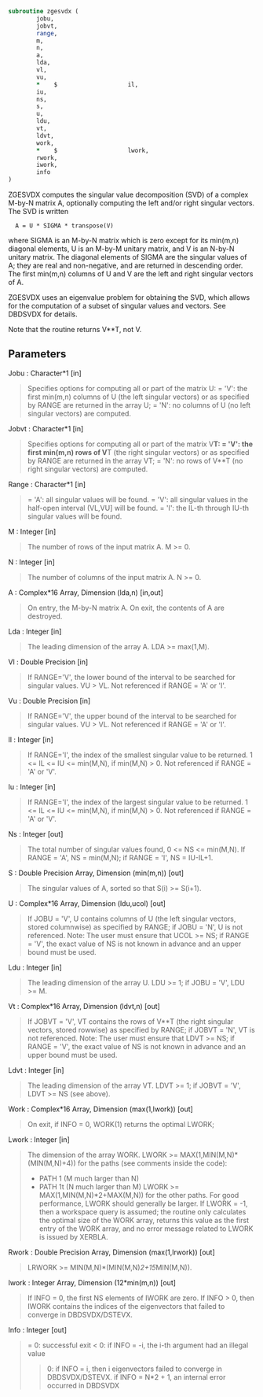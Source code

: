 ```fortran
subroutine zgesvdx (
		jobu,
		jobvt,
		range,
		m,
		n,
		a,
		lda,
		vl,
		vu,
		*    $                    il,
		iu,
		ns,
		s,
		u,
		ldu,
		vt,
		ldvt,
		work,
		*    $                    lwork,
		rwork,
		iwork,
		info
)
```

  ZGESVDX computes the singular value decomposition (SVD) of a complex
  M-by-N matrix A, optionally computing the left and/or right singular
  vectors. The SVD is written

      A = U * SIGMA * transpose(V)

  where SIGMA is an M-by-N matrix which is zero except for its
  min(m,n) diagonal elements, U is an M-by-M unitary matrix, and
  V is an N-by-N unitary matrix.  The diagonal elements of SIGMA
  are the singular values of A; they are real and non-negative, and
  are returned in descending order.  The first min(m,n) columns of
  U and V are the left and right singular vectors of A.

  ZGESVDX uses an eigenvalue problem for obtaining the SVD, which
  allows for the computation of a subset of singular values and
  vectors. See DBDSVDX for details.

  Note that the routine returns V**T, not V.

## Parameters
Jobu : Character*1 [in]
> Specifies options for computing all or part of the matrix U:
> = 'V':  the first min(m,n) columns of U (the left singular
> vectors) or as specified by RANGE are returned in
> the array U;
> = 'N':  no columns of U (no left singular vectors) are
> computed.

Jobvt : Character*1 [in]
> Specifies options for computing all or part of the matrix
> V**T:
> = 'V':  the first min(m,n) rows of V**T (the right singular
> vectors) or as specified by RANGE are returned in
> the array VT;
> = 'N':  no rows of V**T (no right singular vectors) are
> computed.

Range : Character*1 [in]
> = 'A': all singular values will be found.
> = 'V': all singular values in the half-open interval (VL,VU]
> will be found.
> = 'I': the IL-th through IU-th singular values will be found.

M : Integer [in]
> The number of rows of the input matrix A.  M >= 0.

N : Integer [in]
> The number of columns of the input matrix A.  N >= 0.

A : Complex*16 Array, Dimension (lda,n) [in,out]
> On entry, the M-by-N matrix A.
> On exit, the contents of A are destroyed.

Lda : Integer [in]
> The leading dimension of the array A.  LDA >= max(1,M).

Vl : Double Precision [in]
> If RANGE='V', the lower bound of the interval to
> be searched for singular values. VU > VL.
> Not referenced if RANGE = 'A' or 'I'.

Vu : Double Precision [in]
> If RANGE='V', the upper bound of the interval to
> be searched for singular values. VU > VL.
> Not referenced if RANGE = 'A' or 'I'.

Il : Integer [in]
> If RANGE='I', the index of the
> smallest singular value to be returned.
> 1 <= IL <= IU <= min(M,N), if min(M,N) > 0.
> Not referenced if RANGE = 'A' or 'V'.

Iu : Integer [in]
> If RANGE='I', the index of the
> largest singular value to be returned.
> 1 <= IL <= IU <= min(M,N), if min(M,N) > 0.
> Not referenced if RANGE = 'A' or 'V'.

Ns : Integer [out]
> The total number of singular values found,
> 0 <= NS <= min(M,N).
> If RANGE = 'A', NS = min(M,N); if RANGE = 'I', NS = IU-IL+1.

S : Double Precision Array, Dimension (min(m,n)) [out]
> The singular values of A, sorted so that S(i) >= S(i+1).

U : Complex*16 Array, Dimension (ldu,ucol) [out]
> If JOBU = 'V', U contains columns of U (the left singular
> vectors, stored columnwise) as specified by RANGE; if
> JOBU = 'N', U is not referenced.
> Note: The user must ensure that UCOL >= NS; if RANGE = 'V',
> the exact value of NS is not known in advance and an upper
> bound must be used.

Ldu : Integer [in]
> The leading dimension of the array U.  LDU >= 1; if
> JOBU = 'V', LDU >= M.

Vt : Complex*16 Array, Dimension (ldvt,n) [out]
> If JOBVT = 'V', VT contains the rows of V**T (the right singular
> vectors, stored rowwise) as specified by RANGE; if JOBVT = 'N',
> VT is not referenced.
> Note: The user must ensure that LDVT >= NS; if RANGE = 'V',
> the exact value of NS is not known in advance and an upper
> bound must be used.

Ldvt : Integer [in]
> The leading dimension of the array VT.  LDVT >= 1; if
> JOBVT = 'V', LDVT >= NS (see above).

Work : Complex*16 Array, Dimension (max(1,lwork)) [out]
> On exit, if INFO = 0, WORK(1) returns the optimal LWORK;

Lwork : Integer [in]
> The dimension of the array WORK.
> LWORK >= MAX(1,MIN(M,N)*(MIN(M,N)+4)) for the paths (see
> comments inside the code):
> - PATH 1  (M much larger than N)
> - PATH 1t (N much larger than M)
> LWORK >= MAX(1,MIN(M,N)*2+MAX(M,N)) for the other paths.
> For good performance, LWORK should generally be larger.
> If LWORK = -1, then a workspace query is assumed; the routine
> only calculates the optimal size of the WORK array, returns
> this value as the first entry of the WORK array, and no error
> message related to LWORK is issued by XERBLA.

Rwork : Double Precision Array, Dimension (max(1,lrwork)) [out]
> LRWORK >= MIN(M,N)*(MIN(M,N)*2+15*MIN(M,N)).

Iwork : Integer Array, Dimension (12*min(m,n)) [out]
> If INFO = 0, the first NS elements of IWORK are zero. If INFO > 0,
> then IWORK contains the indices of the eigenvectors that failed
> to converge in DBDSVDX/DSTEVX.

Info : Integer [out]
> = 0:  successful exit
> < 0:  if INFO = -i, the i-th argument had an illegal value
> > 0:  if INFO = i, then i eigenvectors failed to converge
> in DBDSVDX/DSTEVX.
> if INFO = N*2 + 1, an internal error occurred in
> DBDSVDX

